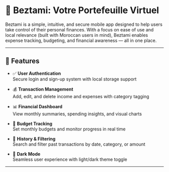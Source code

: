 # 💸 Beztami: Votre Portefeuille Virtuel

Beztami is a simple, intuitive, and secure mobile app designed to help users take control of their personal finances. With a focus on ease of use and local relevance (built with Moroccan users in mind), Beztami enables expense tracking, budgeting, and financial awareness — all in one place.

---

## 📱 Features

- ✅ **User Authentication**  
  Secure login and sign-up system with local storage support

- 💰 **Transaction Management**  
  Add, edit, and delete income and expenses with category tagging

- 📊 **Financial Dashboard**  
  View monthly summaries, spending insights, and visual charts

- 🎯 **Budget Tracking**  
  Set monthly budgets and monitor progress in real time

- 📅 **History & Filtering**  
  Search and filter past transactions by date, category, or amount

- 🌙 **Dark Mode**  
  Seamless user experience with light/dark theme toggle

---

[//]: # (## 🧠 Tech Stack)

[//]: # ()
[//]: # (| Layer             | Technology                  |)

[//]: # (|------------------|-----------------------------|)

[//]: # (| Framework        | Flutter                     |)

[//]: # (| Architecture     | MVVM &#40;Model-View-ViewModel&#41; |)

[//]: # (| State Management | Provider                    |)

[//]: # (| Local Storage    | SQLite                      |)

[//]: # (| Networking       | Retrofit &#40;for remote sync&#41;  |)

[//]: # (| Charts           | fl_chart                    |)



